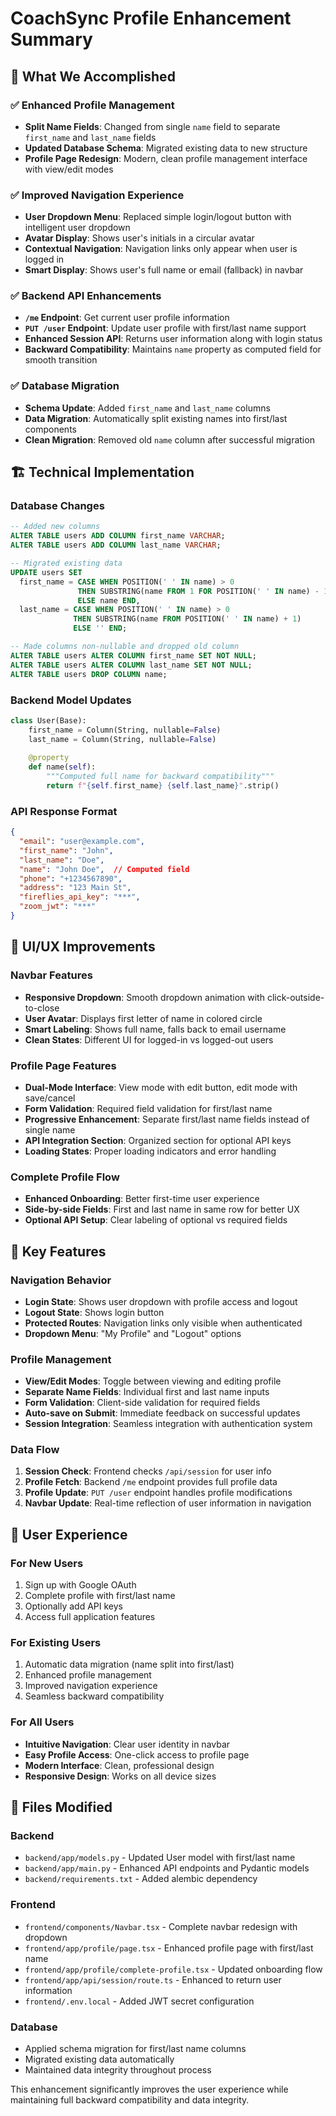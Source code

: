 # CoachSync Profile Enhancement Summary

## 🎯 **What We Accomplished**

### ✅ **Enhanced Profile Management**
- **Split Name Fields**: Changed from single `name` field to separate `first_name` and `last_name` fields
- **Updated Database Schema**: Migrated existing data to new structure
- **Profile Page Redesign**: Modern, clean profile management interface with view/edit modes

### ✅ **Improved Navigation Experience**
- **User Dropdown Menu**: Replaced simple login/logout button with intelligent user dropdown
- **Avatar Display**: Shows user's initials in a circular avatar
- **Contextual Navigation**: Navigation links only appear when user is logged in
- **Smart Display**: Shows user's full name or email (fallback) in navbar

### ✅ **Backend API Enhancements**
- **`/me` Endpoint**: Get current user profile information
- **`PUT /user` Endpoint**: Update user profile with first/last name support
- **Enhanced Session API**: Returns user information along with login status
- **Backward Compatibility**: Maintains `name` property as computed field for smooth transition

### ✅ **Database Migration**
- **Schema Update**: Added `first_name` and `last_name` columns
- **Data Migration**: Automatically split existing names into first/last components
- **Clean Migration**: Removed old `name` column after successful migration

## 🏗️ **Technical Implementation**

### **Database Changes**
```sql
-- Added new columns
ALTER TABLE users ADD COLUMN first_name VARCHAR;
ALTER TABLE users ADD COLUMN last_name VARCHAR;

-- Migrated existing data
UPDATE users SET 
  first_name = CASE WHEN POSITION(' ' IN name) > 0 
               THEN SUBSTRING(name FROM 1 FOR POSITION(' ' IN name) - 1)
               ELSE name END,
  last_name = CASE WHEN POSITION(' ' IN name) > 0 
              THEN SUBSTRING(name FROM POSITION(' ' IN name) + 1)
              ELSE '' END;

-- Made columns non-nullable and dropped old column
ALTER TABLE users ALTER COLUMN first_name SET NOT NULL;
ALTER TABLE users ALTER COLUMN last_name SET NOT NULL;
ALTER TABLE users DROP COLUMN name;
```

### **Backend Model Updates**
```python
class User(Base):
    first_name = Column(String, nullable=False)
    last_name = Column(String, nullable=False)
    
    @property
    def name(self):
        """Computed full name for backward compatibility"""
        return f"{self.first_name} {self.last_name}".strip()
```

### **API Response Format**
```json
{
  "email": "user@example.com",
  "first_name": "John",
  "last_name": "Doe", 
  "name": "John Doe",  // Computed field
  "phone": "+1234567890",
  "address": "123 Main St",
  "fireflies_api_key": "***",
  "zoom_jwt": "***"
}
```

## 🎨 **UI/UX Improvements**

### **Navbar Features**
- **Responsive Dropdown**: Smooth dropdown animation with click-outside-to-close
- **User Avatar**: Displays first letter of name in colored circle
- **Smart Labeling**: Shows full name, falls back to email username
- **Clean States**: Different UI for logged-in vs logged-out users

### **Profile Page Features**
- **Dual-Mode Interface**: View mode with edit button, edit mode with save/cancel
- **Form Validation**: Required field validation for first/last name
- **Progressive Enhancement**: Separate first/last name fields instead of single name
- **API Integration Section**: Organized section for optional API keys
- **Loading States**: Proper loading indicators and error handling

### **Complete Profile Flow**
- **Enhanced Onboarding**: Better first-time user experience
- **Side-by-side Fields**: First and last name in same row for better UX
- **Optional API Setup**: Clear labeling of optional vs required fields

## 🔧 **Key Features**

### **Navigation Behavior**
- **Login State**: Shows user dropdown with profile access and logout
- **Logout State**: Shows login button
- **Protected Routes**: Navigation links only visible when authenticated
- **Dropdown Menu**: "My Profile" and "Logout" options

### **Profile Management**
- **View/Edit Modes**: Toggle between viewing and editing profile
- **Separate Name Fields**: Individual first and last name inputs
- **Form Validation**: Client-side validation for required fields
- **Auto-save on Submit**: Immediate feedback on successful updates
- **Session Integration**: Seamless integration with authentication system

### **Data Flow**
1. **Session Check**: Frontend checks `/api/session` for user info
2. **Profile Fetch**: Backend `/me` endpoint provides full profile data
3. **Profile Update**: `PUT /user` endpoint handles profile modifications
4. **Navbar Update**: Real-time reflection of user information in navigation

## 🚀 **User Experience**

### **For New Users**
1. Sign up with Google OAuth
2. Complete profile with first/last name
3. Optionally add API keys
4. Access full application features

### **For Existing Users**
1. Automatic data migration (name split into first/last)
2. Enhanced profile management
3. Improved navigation experience
4. Seamless backward compatibility

### **For All Users**
- **Intuitive Navigation**: Clear user identity in navbar
- **Easy Profile Access**: One-click access to profile page
- **Modern Interface**: Clean, professional design
- **Responsive Design**: Works on all device sizes

## 📁 **Files Modified**

### **Backend**
- `backend/app/models.py` - Updated User model with first/last name
- `backend/app/main.py` - Enhanced API endpoints and Pydantic models
- `backend/requirements.txt` - Added alembic dependency

### **Frontend**
- `frontend/components/Navbar.tsx` - Complete navbar redesign with dropdown
- `frontend/app/profile/page.tsx` - Enhanced profile page with first/last name
- `frontend/app/profile/complete-profile.tsx` - Updated onboarding flow
- `frontend/app/api/session/route.ts` - Enhanced to return user information
- `frontend/.env.local` - Added JWT secret configuration

### **Database**
- Applied schema migration for first/last name columns
- Migrated existing data automatically
- Maintained data integrity throughout process

This enhancement significantly improves the user experience while maintaining full backward compatibility and data integrity.
